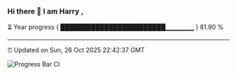 ### Hi there 👋 I am Harry , 

⏳ Year progress { ████████████████████████▁▁▁▁▁▁ } 81.90 %

---

⏰ Updated on Sun, 26 Oct 2025 22:42:37 GMT

![Progress Bar CI](https://github.com/duykhang68/duykhang68/workflows/Progress%20Bar%20CI/badge.svg)
